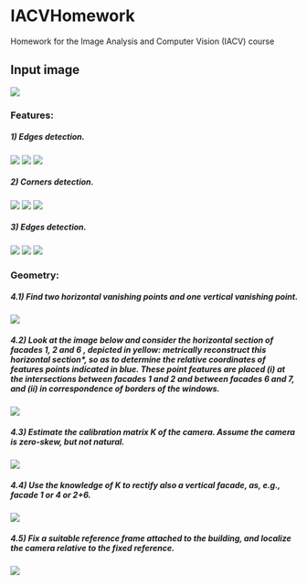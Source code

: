 # IACVHomework
Homework for the Image Analysis and Computer Vision (IACV) course

## Input image
![](first.jpg)

### Features:
##### 1) Edges detection.
![](Images/CannyImp1.jpg) ![](Images/CannyImp2.jpg) ![](Images/CannyImp3.jpg) 
##### 2) Corners detection.
![](Images/HarrisImp1.jpg) ![](Images/HarrisImp2.jpg) ![](Images/HarrisImp3.jpg) 
##### 3) Edges detection.
![](Images/LineDec1.jpg) ![](Images/LineDec2.jpg) ![](Images/LineDec3.jpg) 

### Geometry:
##### 4.1) Find two horizontal vanishing points and one vertical vanishing point.
![](Images/VanishingPoints.png)
##### 4.2) Look at the image below and consider the horizontal section of facades 1, 2 and 6 , depicted in yellow: metrically reconstruct this horizontal section*, so as to determine the relative coordinates of features points indicated in blue. These point features are placed (i) at the intersections between facades 1 and 2 and between facades 6 and 7, and (ii) in correspondence of borders of the windows.
![](Images/MetricReconstruction.png)
##### 4.3) Estimate the calibration matrix K of the camera. Assume the camera is zero-skew, but not natural.
![](Images/KValues.png)
##### 4.4) Use the knowledge of K to rectify also a vertical facade, as, e.g., facade 1 or 4 or 2+6.
![](Images/VerticalRectification.png)
##### 4.5) Fix a suitable reference frame attached to the building, and localize the camera relative to the fixed reference.
![](Images/PositionAndRotation.png)